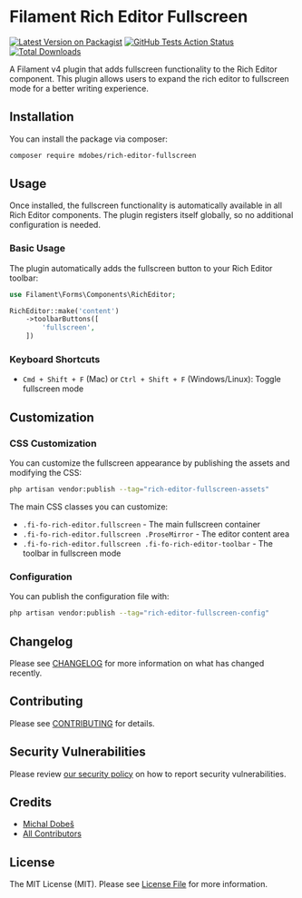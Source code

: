 # Filament Rich Editor Fullscreen

[![Latest Version on Packagist](https://img.shields.io/packagist/v/mdobes/rich-editor-fullscreen.svg?style=flat-square)](https://packagist.org/packages/mdobes/rich-editor-fullscreen)
[![GitHub Tests Action Status](https://img.shields.io/github/actions/workflow/status/mdobes/rich-editor-fullscreen/run-tests.yml?branch=main&label=tests&style=flat-square)](https://github.com/mdobes/rich-editor-fullscreen/actions?query=workflow%3Arun-tests+branch%3Amain)
[![Total Downloads](https://img.shields.io/packagist/dt/mdobes/rich-editor-fullscreen.svg?style=flat-square)](https://packagist.org/packages/mdobes/rich-editor-fullscreen)

A Filament v4 plugin that adds fullscreen functionality to the Rich Editor component. This plugin allows users to expand the rich editor to fullscreen mode for a better writing experience.

## Installation

You can install the package via composer:

```bash
composer require mdobes/rich-editor-fullscreen
```

## Usage

Once installed, the fullscreen functionality is automatically available in all Rich Editor components. The plugin registers itself globally, so no additional configuration is needed.

### Basic Usage

The plugin automatically adds the fullscreen button to your Rich Editor toolbar:

```php
use Filament\Forms\Components\RichEditor;

RichEditor::make('content')
    ->toolbarButtons([
        'fullscreen',
    ])
```

### Keyboard Shortcuts

- `Cmd + Shift + F` (Mac) or `Ctrl + Shift + F` (Windows/Linux): Toggle fullscreen mode

## Customization

### CSS Customization

You can customize the fullscreen appearance by publishing the assets and modifying the CSS:

```bash
php artisan vendor:publish --tag="rich-editor-fullscreen-assets"
```

The main CSS classes you can customize:

- `.fi-fo-rich-editor.fullscreen` - The main fullscreen container
- `.fi-fo-rich-editor.fullscreen .ProseMirror` - The editor content area
- `.fi-fo-rich-editor.fullscreen .fi-fo-rich-editor-toolbar` - The toolbar in fullscreen mode

### Configuration

You can publish the configuration file with:

```bash
php artisan vendor:publish --tag="rich-editor-fullscreen-config"
```


## Changelog

Please see [CHANGELOG](CHANGELOG.md) for more information on what has changed recently.

## Contributing

Please see [CONTRIBUTING](CONTRIBUTING.md) for details.

## Security Vulnerabilities

Please review [our security policy](../../security/policy) on how to report security vulnerabilities.

## Credits

- [Michal Dobeš](https://github.com/mdobes)
- [All Contributors](../../contributors)

## License

The MIT License (MIT). Please see [License File](LICENSE.md) for more information.
